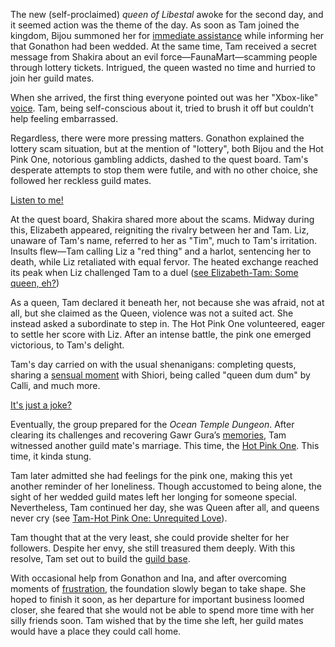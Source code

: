 The new (self-proclaimed) *queen of Libestal* awoke for the second day, and it seemed action was the theme of the day. As soon as Tam joined the kingdom, Bijou summoned her for [immediate assistance](https://www.youtube.com/live/fIGfh8GmKY8?feature=shared\&t=307) while informing her that Gonathon had been wedded. At the same time, Tam received a secret message from Shakira about an evil force—FaunaMart—scamming people through lottery tickets. Intrigued, the queen wasted no time and hurried to join her guild mates.

When she arrived, the first thing everyone pointed out was her "Xbox-like" [voice](https://www.youtube.com/live/fIGfh8GmKY8?feature=shared\&t=561). Tam, being self-conscious about it, tried to brush it off but couldn’t help feeling embarrassed.

Regardless, there were more pressing matters. Gonathon explained the lottery scam situation, but at the mention of "lottery", both Bijou and the Hot Pink One, notorious gambling addicts, dashed to the quest board. Tam's desperate attempts to stop them were futile, and with no other choice, she followed her reckless guild mates.

[Listen to me!](#embed:https://www.youtube.com/live/fIGfh8GmKY8?t=816)

At the quest board, Shakira shared more about the scams. Midway during this, Elizabeth appeared, reigniting the rivalry between her and Tam. Liz, unaware of Tam's name, referred to her as "Tim", much to Tam's irritation. Insults flew—Tam calling Liz a "red thing" and a harlot, sentencing her to death, while Liz retaliated with equal fervor. The heated exchange reached its peak when Liz challenged Tam to a duel ([see Elizabeth-Tam: Some queen, eh?](#edge:liz-kronii-top-3-top-2))

As a queen, Tam declared it beneath her, not because she was afraid, not at all, but she claimed as the Queen, violence was not a suited act. She instead asked a subordinate to step in. The Hot Pink One volunteered, eager to settle her score with Liz. After an intense battle, the pink one emerged victorious, to Tam's delight.

Tam's day carried on with the usual shenanigans: completing quests, sharing a [sensual moment](https://www.youtube.com/live/fIGfh8GmKY8?feature=shared\&t=2332) with Shiori, being called "queen dum dum" by Calli, and much more.

[It's just a joke?](#embed:https://www.youtube.com/live/fIGfh8GmKY8?feature=shared\&t=2921)

Eventually, the group prepared for the *Ocean Temple Dungeon*. After clearing its challenges and recovering Gawr Gura’s [memories](https://www.youtube.com/live/fIGfh8GmKY8?feature=shared\&t=7458), Tam witnessed another guild mate's marriage. This time, the [Hot Pink One](https://www.youtube.com/live/fIGfh8GmKY8?feature=shared\&t=8043). This time, it kinda stung.

Tam later admitted she had feelings for the pink one, making this yet another reminder of her loneliness. Though accustomed to being alone, the sight of her wedded guild mates left her longing for someone special. Nevertheless, Tam continued her day, she was Queen after all, and queens never cry (see [Tam-Hot Pink One: Unrequited Love](#edge:irys-kronii-top-3-left-3)).

Tam thought that at the very least, she could provide shelter for her followers. Despite her envy, she still treasured them deeply. With this resolve, Tam set out to build the [guild base](https://www.youtube.com/live/fIGfh8GmKY8?feature=shared\&t=11310).

With occasional help from Gonathon and Ina, and after overcoming moments of [frustration](https://www.youtube.com/live/fIGfh8GmKY8?feature=shared\&t=17819), the foundation slowly began to take shape. She hoped to finish it soon, as her departure for important business loomed closer, she feared that she would not be able to spend more time with her silly friends soon. Tam wished that by the time she left, her guild mates would have a place they could call home.
